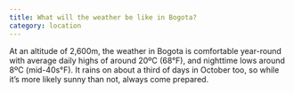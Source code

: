 ```yaml
---
title: What will the weather be like in Bogota?
category: location
---
```

At an altitude of 2,600m, the weather in Bogota is comfortable year-round with average daily highs of around 20ºC (68°F), and nighttime lows around 8ºC (mid-40s°F). It rains on about a third of days in October too, so while it’s more likely sunny than not, always come prepared.